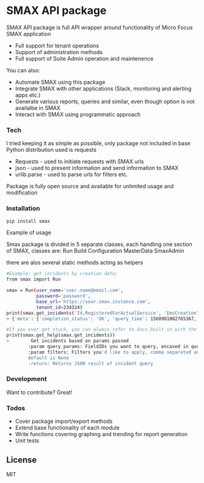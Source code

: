 # SMAX API package

SMAX API package is full API wrapper around functionality of Micro Focus SMAX application

  - Full support for tenant operations
  - Support of administration methods
  - Full support of Suite Admin operation and maintenence

You can also:
  - Automate SMAX using this package
  - Integrate SMAX with other applications (Slack, monitoring and alerting apps etc.)
  - Generate various reports, queries and similar, even though option is not availalbe in SMAX
  - Interact with SMAX using programmatic approach

### Tech

I tried keeping it as simple as possible, only package not included in base Python distribution used is requests

* Requests - used to initiate requests with SMAX urls
* json - used to present information and send information to SMAX
* urlib.parse - used to parse urls for filters etc.

Package is fully open source and available for unlimited usage and modification

### Installation


```sh
pip install smax
```



Example of usage

Smax package is divided in 5 separate classes, each handling one section of SMAX, classes are: 
Run
Build
Configuration
MasterData
SmaxAdmin

there are alos several static methods acting as helpers
```sh
#Example: get incidents by creation date;
from smax import Run

smax = Run(user_name='user.name@email.com',
           password='password',
           base_url='https://your.smax.instance.com',
           tenant_id=234324)
print(smax.get_incidents('Id,RegisteredForActualService', 'EmsCreationTime btw (1560294000000,1560985199999)'))
> {'meta': {'completion_status': 'OK', 'query_time': 1560981082765367, 'errorDetailsList': [], 'total_count': 11, 'errorDetailsMetaList': []}, 'entities': [{'related_properties': {}, 'entity_type': 'Incident', 'properties': {'LastUpdateTime': 1560353119448, 'Id': '159551', 'RegisteredForActualService': '25052'}}, {'related_properties': {}, 'entity_type': 'Incident', 'properties': {'LastUpdateTime': 1560373353259, 'Id': '159740', 'RegisteredForActualService': '25052'}}, {'related_properties': {}, 'entity_type': 'Incident', 'properties': {'LastUpdateTime': 1560417679626, 'Id': '159840', 'RegisteredForActualService': '25051'}}, {'related_properties': {}, 'entity_type': 'Incident', 'properties': {'LastUpdateTime': 1560852349561, 'Id': '160042', 'RegisteredForActualService': '25051'}}, {'related_properties': {}, 'entity_type': 'Incident', 'properties': {'LastUpdateTime': 1560944646537, 'Id': '160044', 'RegisteredForActualService': '25051'}}, {'related_properties': {}, 'entity_type': 'Incident', 'properties': {'LastUpdateTime': 1560959716546, 'Id': '160050', 'RegisteredForActualService': '24849'}}, {'related_properties': {}, 'entity_type': 'Incident', 'properties': {'LastUpdateTime': 1560854092198, 'Id': '160142', 'RegisteredForActualService': '25051'}}, {'related_properties': {}, 'entity_type': 'Incident', 'properties': {'LastUpdateTime': 1560878672863, 'Id': '160440', 'RegisteredForActualService': '25052'}}, {'related_properties': {}, 'entity_type': 'Incident', 'properties': {'LastUpdateTime': 1560955717971, 'Id': '160442', 'RegisteredForActualService': '25051'}}, {'related_properties': {}, 'entity_type': 'Incident', 'properties': {'LastUpdateTime': 1560942093879, 'Id': '160444', 'RegisteredForActualService': '25051'}}, {'related_properties': {}, 'entity_type': 'Incident', 'properties': {'LastUpdateTime': 1560961427162, 'Id': '160447', 'RegisteredForActualService': '25051'}}]}

#If you ever get stuck, you can always refer to docs built in with the package itself;
print(smax.get_help(smax.get_incidents))
>        Get incidents based on params passed
        :param query_params: FieldIDs you want to query, encased in quotes, comma separated
        :param filters: Filters you'd like to apply, comma separated and encased in quotes, 
        default is None
        :return: Returns JSON result of incident query

```
### Development

Want to contribute? Great!



### Todos

 - Cover package import/export methods
 - Extend base functionality of each module
 - Write functions covering graphing and trending for report generation
 - Unit tests

License
----

MIT


